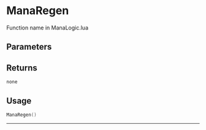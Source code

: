 # ManaRegen

Function name in ManaLogic.lua

## Parameters

## Returns

`none`

## Usage

```lua
ManaRegen()
```

---
